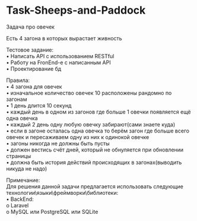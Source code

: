 # Task-Sheeps-and-Paddock
Задача про овечек

Есть 4 загона в которых вырастает живность 

Тестовое задание:  
•	Написать API с использованием RESTful    
•	Работу на FronEnd-e с написанным API    
•	Проектирование бд    


Правила:  
•	4 загона для овечек  
•	изначальное количество овечек 10 расположены рандомно по загонам   
•	1 день длится 10 секунд  
•	каждый день в одном из загонов где больше 1 овечки появляется ещё одна овечка  
•	каждый 2 день одну любую овечку забирают(сами знаете куда)  
•	если в загоне осталась одна овечка то берём загон где больше всего овечек и пересаживаем одну из них к одинокой овечке  
•	загоны никогда не должны быть пусты  
•	должен вестись счёт дней, который не обнуляется при обновлении страницы  
•	должна быть история действий происходящих в загонах(выводить никуда не надо)  

Примечание:  
Для решения данной задачи предлагается использовать следующие технологии\языки\фреймворки\библиотеки:  
•	BackEnd:  
o	Laravel  
o	MySQL или PostgreSQL или SQLite
